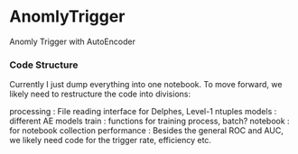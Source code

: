 # AnomlyTrigger
Anomly Trigger with AutoEncoder

### Code Structure

Currently I just dump everything into one notebook. To move forward, we likely
need to restructure the code into divisions:

processing  : File reading interface for Delphes, Level-1 ntuples
models      : different AE models
train       : functions for training process, batch?
notebook    : for notebook collection
performance : Besides the general ROC and AUC, we likely need code for the trigger rate, efficiency etc.

